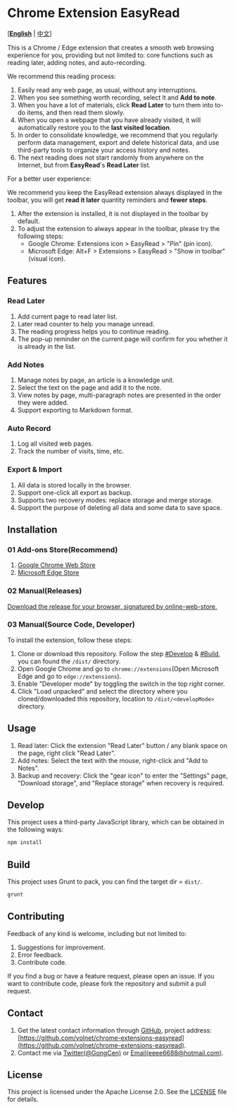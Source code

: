 # Chrome Extension EasyRead

[**[English](README.md)** | [中文](docs/README-CN.md)]

This is a Chrome / Edge extension that creates a smooth web browsing experience for you, providing but not limited to: core functions such as reading later, adding notes, and auto-recording.

We recommend this reading process:

1. Easily read any web page, as usual, without any interruptions.
2. When you see something worth recording, select it and **Add to note**.
3. When you have a lot of materials, click **Read Later** to turn them into to-do items, and then read them slowly.
4. When you open a webpage that you have already visited, it will automatically restore you to the **last visited location**.
5. In order to consolidate knowledge, we recommend that you regularly perform data management, export and delete historical data, and use third-party tools to organize your access history and notes.
6. The next reading does not start randomly from anywhere on the Internet, but from **EasyRead**'s **Read Later** list.

For a better user experience:

We recommend you keep the EasyRead extension always displayed in the toolbar, you will get **read it later** quantity reminders and **fewer steps**.

1. After the extension is installed, it is not displayed in the toolbar by default.
2. To adjust the extension to always appear in the toolbar, please try the following steps:
     - Google Chrome: Extensions icon > EasyRead > "Pin" (pin icon).
     - Microsoft Edge: Alt+F > Extensions > EasyRead > "Show in toolbar" (visual icon).

## Features

### Read Later

1. Add current page to read later list.
2. Later read counter to help you manage unread.
3. The reading progress helps you to continue reading.
4. The pop-up reminder on the current page will confirm for you whether it is already in the list.

### Add Notes

1. Manage notes by page, an article is a knowledge unit.
2. Select the text on the page and add it to the note.
3. View notes by page, multi-paragraph notes are presented in the order they were added.
4. Support exporting to Markdown format.

### Auto Record

1. Log all visited web pages.
2. Track the number of visits, time, etc.

### Export & Import

1. All data is stored locally in the browser.
2. Support one-click all export as backup.
3. Supports two recovery modes: replace storage and merge storage.
4. Support the purpose of deleting all data and some data to save space.

## Installation

### 01 Add-ons Store(Recommend)

1. [Google Chrome Web Store](https://chrome.google.com/webstore/detail/easyread/lpopnmoejimlifiejilnpneckijlgodg)
2. [Microsoft Edge Store](https://microsoftedge.microsoft.com/addons/detail/hcebppkpnooppfiigihimjnahoknakdp)

### 02 Manual(Releases)

[Download the release for your browser, signatured by online-web-store.](https://github.com/volnet/chrome-extensions-easyread/releases)

### 03 Manual(Source Code, Developer)

To install the extension, follow these steps:

1. Clone or download this repository. Follow the step [#Develop](#develop) & [#Build](#build), you can found the `/dist/` directory.
2. Open Google Chrome and go to `chrome://extensions`(Open Microsoft Edge and go to `edge://extensions`).
3. Enable "Developer mode" by toggling the switch in the top right corner.
4. Click "Load unpacked" and select the directory where you cloned/downloaded this repository, location to `/dist/<developMode>` directory.

## Usage

1. Read later: Click the extension "Read Later" button / any blank space on the page, right click "Read Later".
2. Add notes: Select the text with the mouse, right-click and "Add to Notes".
3. Backup and recovery: Click the "gear icon" to enter the "Settings" page, "Download storage", and "Replace storage" when recovery is required.

## Develop

This project uses a third-party JavaScript library, which can be obtained in the following ways:

```bash
npm install
```

## Build

This project uses Grunt to pack, you can find the target dir = `dist/`.

```bash
grunt
```

## Contributing

Feedback of any kind is welcome, including but not limited to:

1. Suggestions for improvement.
2. Error feedback.
3. Contribute code.

If you find a bug or have a feature request, please open an issue. If you want to contribute code, please fork the repository and submit a pull request.

## Contact

1. Get the latest contact information through [GitHub](https://github.com/volnet), project address: [https://github.com/volnet/chrome-extensions-easyread](https://github.com/volnet/chrome-extensions-easyread).
2. Contact me via [Twitter(@GongCen)](https://twitter.com/GongCen) or [Email(eeee6688@hotmail.com)](mailto:eeee6688@hotmail.com).

## License

This project is licensed under the Apache License 2.0. See the [LICENSE](LICENSE) file for details.
